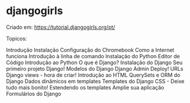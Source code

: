 # djangogirls


Criado em: https://tutorial.djangogirls.org/pt/

Topicos:

Introdução
Instalação
Configuração do Chromebook
Como a Internet funciona
Introdução à linha de comando
Instalação do Python
Editor de Código
Introdução ao Python
O que é Django?
Instalação do Django
Seu primeiro projeto Django!
Modelos do Django
Django Admin
Deploy!
URLs
Django views - hora de criar!
Introdução ao HTML
QuerySets e ORM do Django
Dados dinâmicos em templates
Templates do Django
CSS - Deixe tudo mais bonito!
Estendendo os templates
Amplie sua aplicação
Formulários do Django
